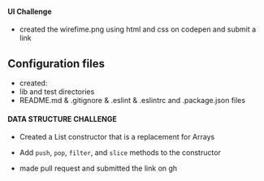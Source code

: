#### UI Challenge  
* created the wirefime.png using html and css on codepen and submit a link  

## Configuration files  
* created:  
 * lib and test directories  
 * README.md & .gitignore & .eslint & .eslintrc and .package.json files  

#### DATA STRUCTURE CHALLENGE  
* Created a List constructor that is a replacement for Arrays  
* Add `push`, `pop`, `filter`, and `slice` methods to the constructor  

* made pull request and submitted the link on gh    
